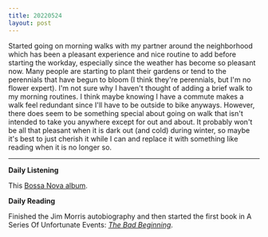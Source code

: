 ```yaml
---
title: 20220524
layout: post
---
```


Started going on morning walks with my partner around the neighborhood which has been a pleasant experience and nice routine to add before starting the workday, especially since the weather has become so pleasant now. Many people are starting to plant their gardens or tend to the perennials that have begun to bloom (I think they're perennials, but I'm no flower expert). I'm not sure why I haven't thought of adding a brief walk to my morning routines. I think maybe knowing I have a commute makes a walk feel redundant since I'll have to be outside to bike anyways. However, there does seem to be something special about going on walk that isn't intended to take you anywhere except for out and about. It probably won't be all that pleasant when it is dark out (and cold) during winter, so maybe it's best to just cherish it while I can and replace it with something like reading when it is no longer so.

---

**Daily Listening**

This [Bossa Nova album](https://open.spotify.com/album/0Mi7ijRGlYyIzdUB14FlbQ?si=jDfAP1CbT0KQHf__INHv-Q).

**Daily Reading**

Finished the Jim Morris autobiography and then started the first book in A Series Of Unfortunate Events: *[The Bad Beginning](https://www.goodreads.com/book/show/78411.The_Bad_Beginning)*. 